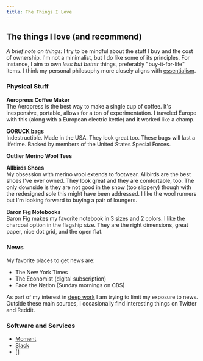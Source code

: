 ```yaml
---
title: The Things I Love
---
```


## The things I love (and recommend)

*A brief note on things:*
I try to be mindful about the stuff I buy and the cost of ownership. I'm not a minimalist, but I do like some of its principles. For instance, I aim to own *less but better* things, preferably "buy-it-for-life" items. I think my personal philosophy more closely aligns with [essentialism]().    

### Physical Stuff

**Aeropress Coffee Maker**<br>
The Aeropress is the best way to make a single cup of coffee. It's inexpensive, portable, allows for a ton of experimentation. I traveled Europe with this (along with a European electric kettle) and it worked like a champ.

**[GORUCK bags]()**<br>
Indestructible. Made in the USA. They look great too. These bags will last a lifetime. Backed by members of the United States Special Forces.

**Outlier Merino Wool Tees**

**Allbirds Shoes**<br>
My obsession with merino wool extends to footwear. Allbirds are the best shoes I've ever owned. They look great and they are comfortable, too. The only downside is they are not good in the snow (too slippery) though with the redesigned sole this might have been addressed. I like the wool runners but I'm looking forward to buying a pair of loungers.

**Baron Fig Notebooks**<br>
Baron Fig makes my favorite notebook in 3 sizes and 2 colors. I like the charcoal option in the flagship size. They are the right dimensions, great paper, nice dot grid, and the open flat.

### News
My favorite places to get news are:  

- The New York Times
- The Economist (digital subscription)
- Face the Nation (Sunday mornings on CBS)

As part of my interest in [deep work]() I am trying to limit my exposure to news. Outside these main sources, I occasionally find interesting things on Twitter and Reddit. 

### Software and Services

- [Moment]()
- [Slack]()
- []
